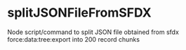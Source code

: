 # splitJSONFileFromSFDX
Node script/command to split JSON file obtained from sfdx force:data:tree:export into 200 record chunks
